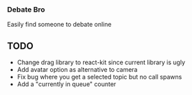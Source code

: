 ### Debate Bro

Easily find someone to debate online

## TODO
* Change drag library to react-kit since current library is ugly
* Add avatar option as alternative to camera
* Fix bug where you get a selected topic but no call spawns
* Add a "currently in queue" counter
